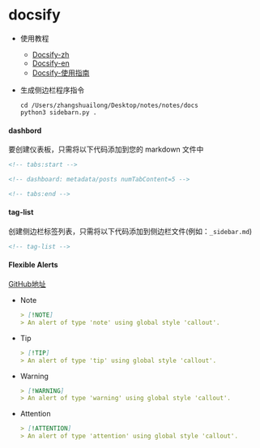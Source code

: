 # docsify

- 使用教程
  - [Docsify-zh](https://docsify.js.org/#/zh-cn/quickstart)
  - [Docsify-en](https://docsify.js.org/#/)
  - [Docsify-使用指南](https://ysgstudyhards.github.io/Docsify-Guide/#/ProjectDocs/Docsify使用指南)

- 生成侧边栏程序指令

  ```shell
  cd /Users/zhangshuailong/Desktop/notes/notes/docs
  python3 sidebarn.py .  
  ```

<!-- tabs:start -->

#### **dashbord**

要创建仪表板，只需将以下代码添加到您的 markdown 文件中

```markdown
<!-- tabs:start -->

<!-- dashboard: metadata/posts numTabContent=5 -->

<!-- tabs:end -->
```

#### **tag-list**

创建侧边栏标签列表，只需将以下代码添加到侧边栏文件(例如：`_sidebar.md`)

```markdown
<!-- tag-list -->
```

#### **Flexible Alerts**

[GitHub地址](https://github.com/fzankl/docsify-plugin-flexible-alerts)

- Note

  ```markdown
  > [!NOTE]
  > An alert of type 'note' using global style 'callout'.
  ```

- Tip

  ```markdown
  > [!TIP]
  > An alert of type 'tip' using global style 'callout'.
  ```

- Warning

  ```markdown
  > [!WARNING]
  > An alert of type 'warning' using global style 'callout'.
  ```

- Attention

  ```markdown
  > [!ATTENTION]
  > An alert of type 'attention' using global style 'callout'.
  ```

<!-- tabs:end -->

